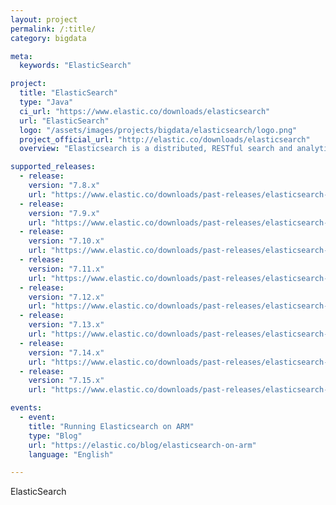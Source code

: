 ```yaml
---
layout: project
permalink: /:title/
category: bigdata

meta:
  keywords: "ElasticSearch"

project:
  title: "ElasticSearch"
  type: "Java"
  ci_url: "https://www.elastic.co/downloads/elasticsearch"
  url: "ElasticSearch"
  logo: "/assets/images/projects/bigdata/elasticsearch/logo.png"
  project_official_url: "http://elastic.co/downloads/elasticsearch"
  overview: "Elasticsearch is a distributed, RESTful search and analytics engine capable of addressing a growing number of use cases. As the heart of the Elastic Stack, it centrally stores your data for lightning fast search, fine‑tuned relevancy, and powerful analytics that scale with ease."

supported_releases:
  - release:
    version: "7.8.x"
    url: "https://www.elastic.co/downloads/past-releases/elasticsearch-7-8-0"
  - release:
    version: "7.9.x"
    url: "https://www.elastic.co/downloads/past-releases/elasticsearch-7-9-0"
  - release:
    version: "7.10.x"
    url: "https://www.elastic.co/downloads/past-releases/elasticsearch-7-10-0"
  - release:
    version: "7.11.x"
    url: "https://www.elastic.co/downloads/past-releases/elasticsearch-7-11-0"
  - release:
    version: "7.12.x"
    url: "https://www.elastic.co/downloads/past-releases/elasticsearch-7-12-0"
  - release:
    version: "7.13.x"
    url: "https://www.elastic.co/downloads/past-releases/elasticsearch-7-13-0"
  - release:
    version: "7.14.x"
    url: "https://www.elastic.co/downloads/past-releases/elasticsearch-7-14-0"
  - release:
    version: "7.15.x"
    url: "https://www.elastic.co/downloads/past-releases/elasticsearch-7-15-0"

events:
  - event:
    title: "Running Elasticsearch on ARM"
    type: "Blog"
    url: "https://elastic.co/blog/elasticsearch-on-arm"
    language: "English"

---
```


<p>ElasticSearch</p>

